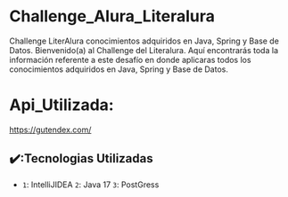 # Challenge_Alura_Literalura
Challenge LiterAlura conocimientos adquiridos en Java, Spring y Base de Datos.
Bienvenido(a) al Challenge del Literalura.
Aquí encontrarás toda la información referente a este desafío en donde aplicaras todos los conocimientos adquiridos en Java, Spring y Base de Datos.
# Api_Utilizada:
https://gutendex.com/
## ✔️:Tecnologias Utilizadas

- `1`: IntelliJIDEA  `2`: Java 17 `3`: PostGress

